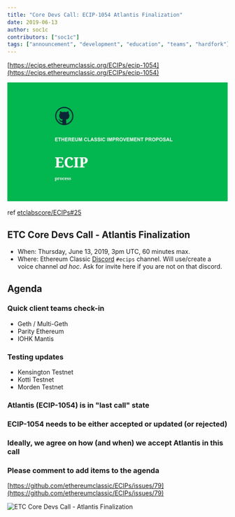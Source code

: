 ```yaml
---
title: "Core Devs Call: ECIP-1054 Atlantis Finalization"
date: 2019-06-13
author: soc1c
contributors: ["soc1c"]
tags: ["announcement", "development", "education", "teams", "hardfork"]
---
```


[https://ecips.ethereumclassic.org/ECIPs/ecip-1054](https://ecips.ethereumclassic.org/ECIPs/ecip-1054)

![ETC Core Devs Call - Atlantis Finalization](./ethereum_classic_ecip_wallpaper.png)

ref [etclabscore/ECIPs#25](https://github.com/etclabscore/ECIPs/issues/25)

## ETC Core Devs Call - Atlantis Finalization

* When: Thursday, June 13, 2019, 3pm UTC, 60 minutes max.
* Where: Ethereum Classic [Discord](https://discord.gg/hQs894U) `#ecips` channel. Will use/create a voice channel *ad hoc*. Ask for invite here if you are not on that discord.

## Agenda

### Quick client teams check-in

* Geth / Multi-Geth
* Parity Ethereum
* IOHK Mantis

### Testing updates

* Kensington Testnet
* Kotti Testnet
* Morden Testnet

### Atlantis (ECIP-1054) is in "last call" state

### ECIP-1054 needs to be either accepted or updated (or rejected)

### Ideally, we agree on how (and when) we accept Atlantis in this call

### Please comment to add items to the agenda

[https://github.com/ethereumclassic/ECIPs/issues/79](https://github.com/ethereumclassic/ECIPs/issues/79)

![ETC Core Devs Call - Atlantis Finalization](./atlantis-banner.jpg)
